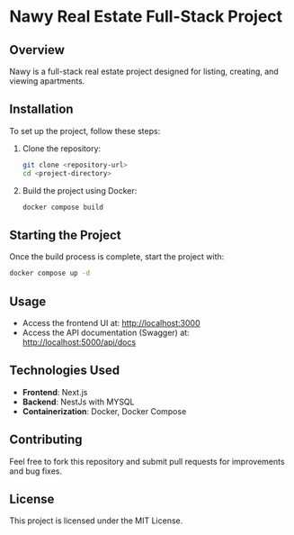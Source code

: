 # Nawy Real Estate Full-Stack Project

## Overview
Nawy is a full-stack real estate project designed for listing, creating, and viewing apartments.

## Installation
To set up the project, follow these steps:

1. Clone the repository:
   ```sh
   git clone <repository-url>
   cd <project-directory>
   ```
2. Build the project using Docker:
   ```sh
   docker compose build
   ```

## Starting the Project
Once the build process is complete, start the project with:
   ```sh
   docker compose up -d
   ```

## Usage
- Access the frontend UI at: [http://localhost:3000](http://localhost:3000)
- Access the API documentation (Swagger) at: [http://localhost:5000/api/docs](http://localhost:5000/api/docs)

## Technologies Used
- **Frontend**: Next.js
- **Backend**: NestJs with MYSQL
- **Containerization**: Docker, Docker Compose

## Contributing
Feel free to fork this repository and submit pull requests for improvements and bug fixes.

## License
This project is licensed under the MIT License.

